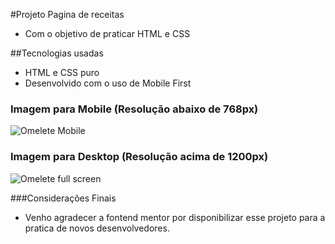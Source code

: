 #Projeto Pagina de receitas
  - Com o objetivo de praticar HTML e CSS

##Tecnologias usadas
  - HTML e CSS puro
  - Desenvolvido com o uso de Mobile First

### Imagem para Mobile (Resolução abaixo de 768px)
![Omelete Mobile](https://github.com/viniciusferraz963/projeto-pagina-de-receitas/assets/114557730/bfaab213-7837-4f5b-927b-84a5a2e17d25)

### Imagem para Desktop (Resolução acima de 1200px)
![Omelete full screen](https://github.com/viniciusferraz963/projeto-pagina-de-receitas/assets/114557730/94a8aec7-8b05-4c3a-bd65-45b175b3d07a)

###Considerações Finais
  - Venho agradecer a fontend mentor por disponibilizar esse projeto para a pratica de novos desenvolvedores.
